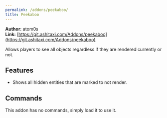 ```yaml
---
permalink: /addons/peekaboo/
title: Peekaboo
---
```


**Author:** atom0s<br/>
**Link:** [https://git.ashitaxi.com/Addons/peekaboo](https://git.ashitaxi.com/Addons/peekaboo)

Allows players to see all objects regardless if they are rendered currently or not.

## Features

  * Shows all hidden entities that are marked to not render.

## Commands

This addon has no commands, simply load it to use it.